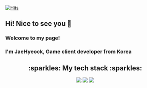 [![Hits](https://hits.seeyoufarm.com/api/count/incr/badge.svg?url=https%3A%2F%2Fgithub.com%2FYangJJHH&count_bg=%2319E300&title_bg=%233D2E2E&icon=github.svg&icon_color=%23E7E7E7&title=hits&edge_flat=false)](https://hits.seeyoufarm.com)
## Hi! Nice to see you :wave:
### Welcome to my page!<br>
### I'm JaeHyeock, Game client developer from Korea
<div align = "center">
<h2>:sparkles: My tech stack :sparkles: </h2>
  <img src="https://img.shields.io/badge/-C%23-00599C?style=flat-square&logo=CSharp&logoColor=white"/>&nbsp<img src="https://img.shields.io/badge/C++-00599C?style=flat-square&logo=c%2B%2B&logoColor=white"/>&nbsp<img src="https://img.shields.io/badge/Unity-FFFFFF?style=flat-square&logo=Unity&logoColor=black"/>
  

</div>

